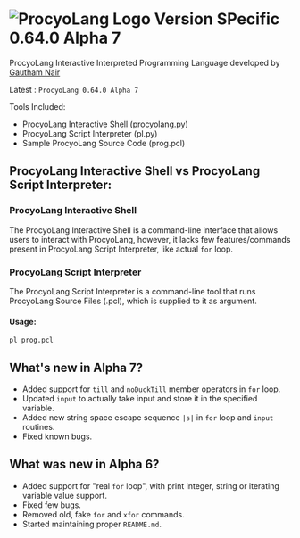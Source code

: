 # ![ProcyoLang Logo Version SPecific 0.64.0 Alpha 7](https://github.com/ProcyonisSoftware/ProcyonComponentsLogos/blob/5ca690ae4d17363a8f7a05c5a2b0e71ac9af0cf3/ProcyoLang.png)
ProcyoLang Interactive Interpreted Programming Language developed by [Gautham Nair](https://github.com/gauthamnair2005)

Latest : `ProcyoLang 0.64.0 Alpha 7`

Tools Included:
* ProcyoLang Interactive Shell (procyolang.py)
* ProcyoLang Script Interpreter (pl.py)
* Sample ProcyoLang Source Code (prog.pcl)

## ProcyoLang Interactive Shell vs ProcyoLang Script Interpreter:
### ProcyoLang Interactive Shell
The ProcyoLang Interactive Shell is a command-line interface that allows users to interact with ProcyoLang, however, it lacks few features/commands present in ProcyoLang Script Interpreter, like actual `for` loop.
### ProcyoLang Script Interpreter
The ProcyoLang Script Interpreter is a command-line tool that runs ProcyoLang Source Files (.pcl), which is supplied to it as argument.

#### Usage:
`pl prog.pcl`

## What's new in Alpha 7?
* Added support for `till` and `noDuckTill` member operators in `for` loop.
* Updated `input` to actually take input and store it in the specified variable.
* Added new string space escape sequence `|s|` in `for` loop and `input` routines.
* Fixed known bugs.

## What was new in Alpha 6?
* Added support for "real `for` loop", with print integer, string or iterating variable value support.
* Fixed few bugs.
* Removed old, fake `for` and `xfor` commands.
* Started maintaining proper `README.md`.
